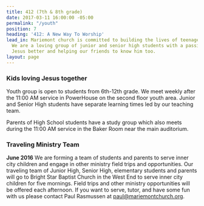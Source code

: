 ```yaml
---
title: 412 (7th & 8th grade)
date: 2017-03-11 16:00:00 -05:00
permalink: "/youth"
position: 7
heading: '412: A New Way To Worship'
lead_in: Mariemont church is committed to building the lives of teenagers in Cincinnati.
  We are a loving group of junior and senior high students with a passion for knowing
  Jesus better and helping our friends to know him too.
layout: page
---
```


### Kids loving Jesus together

Youth group is open to students from 6th-12th grade. We meet weekly after the 11:00 AM service in PowerHouse on the second floor youth area.
Junior and Senior High students have separate learning times led by our teaching team.

Parents of High School students have a study group which also meets during the 11:00 AM service in the Baker Room near the main auditorium.

### Traveling Ministry Team

**June 2016**
We are forming a team of students and parents to serve inner city children and engage in other ministry field trips and opportunities. Our traveling team of Junior High, Senior High, elementary students and parents will go to Bright Star Baptist Church in the West End to serve inner city children for five mornings. Field trips and other ministry opportunities will be offered each afternoon. If you want to serve, tutor, and have some fun with us please contact Paul Rasmussen at paul@mariemontchurch.org.